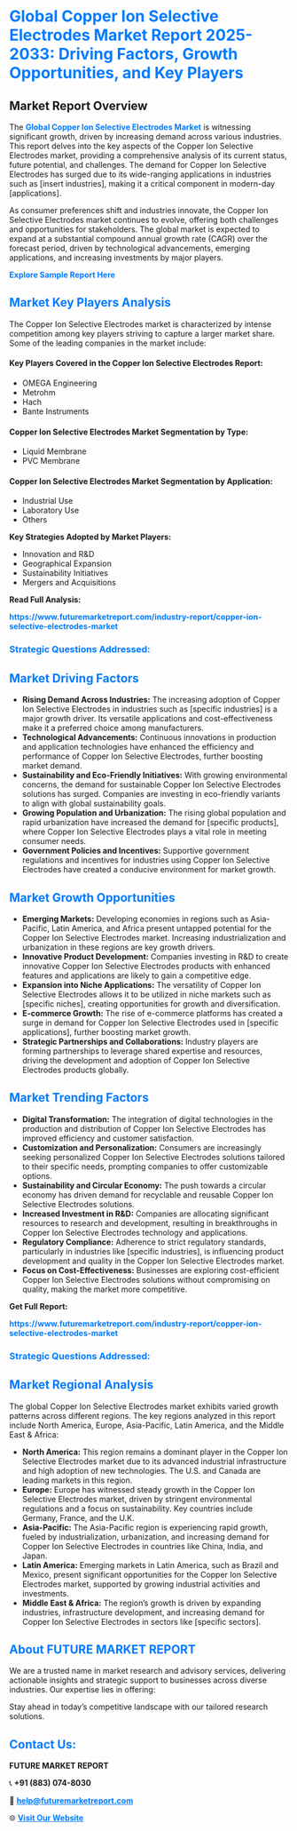 <h1 style="color: #007BFF;">Global Copper Ion Selective Electrodes Market Report 2025-2033: Driving Factors, Growth Opportunities, and Key Players</h1>

<section id="overview">
<h2>Market Report Overview</h2>
<p>The <a href="https://www.futuremarketreport.com/industry-report/copper-ion-selective-electrodes-market" style="color: #007BFF; text-decoration: none;"><strong>Global Copper Ion Selective Electrodes Market</strong></a> is witnessing significant growth, driven by increasing demand across various industries. This report delves into the key aspects of the Copper Ion Selective Electrodes market, providing a comprehensive analysis of its current status, future potential, and challenges. The demand for Copper Ion Selective Electrodes has surged due to its wide-ranging applications in industries such as [insert industries], making it a critical component in modern-day [applications].</p>
<p>As consumer preferences shift and industries innovate, the Copper Ion Selective Electrodes market continues to evolve, offering both challenges and opportunities for stakeholders. The global market is expected to expand at a substantial compound annual growth rate (CAGR) over the forecast period, driven by technological advancements, emerging applications, and increasing investments by major players.</p>
</section>

<section id="overview">
<p><a href="https://www.futuremarketreport.com/request-sample/reportId=81215" style="color: #007BFF; text-decoration: none;"><strong>Explore Sample Report Here</strong></a></p>
</section>

<section id="key-players">
<h2 style="color: #007BFF;">Market Key Players Analysis</h2>
<p>The Copper Ion Selective Electrodes market is characterized by intense competition among key players striving to capture a larger market share. Some of the leading companies in the market include:</p>
<h4>Key Players Covered in the Copper Ion Selective Electrodes Report:</h4>
<ul><li>OMEGA Engineering</li><li>Metrohm</li><li>Hach</li><li>Bante Instruments</li></ul>
<h4>Copper Ion Selective Electrodes Market Segmentation by Type:</h4>
<ul><li>Liquid Membrane</li><li>PVC Membrane</li></ul>

<h4>Copper Ion Selective Electrodes Market Segmentation by Application:</h4>
<ul><li>Industrial Use</li><li>Laboratory Use</li><li>Others</li></ul>
<p><strong>Key Strategies Adopted by Market Players:</strong></p>
<ul>
<li>Innovation and R&D</li>
<li>Geographical Expansion</li>
<li>Sustainability Initiatives</li>
<li>Mergers and Acquisitions</li>
</ul>
</section>

<section>
<p><strong>Read Full Analysis: </strong></p><a href="https://www.futuremarketreport.com/industry-report/copper-ion-selective-electrodes-market" style="color: #007BFF; text-decoration: none;"><strong>https://www.futuremarketreport.com/industry-report/copper-ion-selective-electrodes-market</strong></a>
<h3 style="color: #007BFF;">Strategic Questions Addressed:</h3>
</section>

<section id="driving-factors">
<h2 style="color: #007BFF;">Market Driving Factors</h2>
<ul>
<li><strong>Rising Demand Across Industries:</strong> The increasing adoption of Copper Ion Selective Electrodes in industries such as [specific industries] is a major growth driver. Its versatile applications and cost-effectiveness make it a preferred choice among manufacturers.</li>
<li><strong>Technological Advancements:</strong> Continuous innovations in production and application technologies have enhanced the efficiency and performance of Copper Ion Selective Electrodes, further boosting market demand.</li>
<li><strong>Sustainability and Eco-Friendly Initiatives:</strong> With growing environmental concerns, the demand for sustainable Copper Ion Selective Electrodes solutions has surged. Companies are investing in eco-friendly variants to align with global sustainability goals.</li>
<li><strong>Growing Population and Urbanization:</strong> The rising global population and rapid urbanization have increased the demand for [specific products], where Copper Ion Selective Electrodes plays a vital role in meeting consumer needs.</li>
<li><strong>Government Policies and Incentives:</strong> Supportive government regulations and incentives for industries using Copper Ion Selective Electrodes have created a conducive environment for market growth.</li>
</ul>
</section>

<section id="growth-opportunities">
<h2 style="color: #007BFF;">Market Growth Opportunities</h2>
<ul>
<li><strong>Emerging Markets:</strong> Developing economies in regions such as Asia-Pacific, Latin America, and Africa present untapped potential for the Copper Ion Selective Electrodes market. Increasing industrialization and urbanization in these regions are key growth drivers.</li>
<li><strong>Innovative Product Development:</strong> Companies investing in R&D to create innovative Copper Ion Selective Electrodes products with enhanced features and applications are likely to gain a competitive edge.</li>
<li><strong>Expansion into Niche Applications:</strong> The versatility of Copper Ion Selective Electrodes allows it to be utilized in niche markets such as [specific niches], creating opportunities for growth and diversification.</li>
<li><strong>E-commerce Growth:</strong> The rise of e-commerce platforms has created a surge in demand for Copper Ion Selective Electrodes used in [specific applications], further boosting market growth.</li>
<li><strong>Strategic Partnerships and Collaborations:</strong> Industry players are forming partnerships to leverage shared expertise and resources, driving the development and adoption of Copper Ion Selective Electrodes products globally.</li>
</ul>
</section>

<section id="trending-factors">
<h2 style="color: #007BFF;">Market Trending Factors</h2>
<ul>
<li><strong>Digital Transformation:</strong> The integration of digital technologies in the production and distribution of Copper Ion Selective Electrodes has improved efficiency and customer satisfaction.</li>
<li><strong>Customization and Personalization:</strong> Consumers are increasingly seeking personalized Copper Ion Selective Electrodes solutions tailored to their specific needs, prompting companies to offer customizable options.</li>
<li><strong>Sustainability and Circular Economy:</strong> The push towards a circular economy has driven demand for recyclable and reusable Copper Ion Selective Electrodes solutions.</li>
<li><strong>Increased Investment in R&D:</strong> Companies are allocating significant resources to research and development, resulting in breakthroughs in Copper Ion Selective Electrodes technology and applications.</li>
<li><strong>Regulatory Compliance:</strong> Adherence to strict regulatory standards, particularly in industries like [specific industries], is influencing product development and quality in the Copper Ion Selective Electrodes market.</li>
<li><strong>Focus on Cost-Effectiveness:</strong> Businesses are exploring cost-efficient Copper Ion Selective Electrodes solutions without compromising on quality, making the market more competitive.</li>
</ul>
</section>

<section>
<p><strong>Get Full Report: </strong></p><a href="https://www.futuremarketreport.com/industry-report/copper-ion-selective-electrodes-market" style="color: #007BFF; text-decoration: none;"><strong>https://www.futuremarketreport.com/industry-report/copper-ion-selective-electrodes-market</strong></a>
<h3 style="color: #007BFF;">Strategic Questions Addressed:</h3>
</section>


<section id="regional-analysis">
<h2 style="color: #007BFF;">Market Regional Analysis</h2>
<p>The global Copper Ion Selective Electrodes market exhibits varied growth patterns across different regions. The key regions analyzed in this report include North America, Europe, Asia-Pacific, Latin America, and the Middle East & Africa:</p>
<ul>
<li><strong>North America:</strong> This region remains a dominant player in the Copper Ion Selective Electrodes market due to its advanced industrial infrastructure and high adoption of new technologies. The U.S. and Canada are leading markets in this region.</li>
<li><strong>Europe:</strong> Europe has witnessed steady growth in the Copper Ion Selective Electrodes market, driven by stringent environmental regulations and a focus on sustainability. Key countries include Germany, France, and the U.K.</li>
<li><strong>Asia-Pacific:</strong> The Asia-Pacific region is experiencing rapid growth, fueled by industrialization, urbanization, and increasing demand for Copper Ion Selective Electrodes in countries like China, India, and Japan.</li>
<li><strong>Latin America:</strong> Emerging markets in Latin America, such as Brazil and Mexico, present significant opportunities for the Copper Ion Selective Electrodes market, supported by growing industrial activities and investments.</li>
<li><strong>Middle East & Africa:</strong> The region’s growth is driven by expanding industries, infrastructure development, and increasing demand for Copper Ion Selective Electrodes in sectors like [specific sectors].</li>
</ul>
</section>

<footer>
<h2 style="color: #007BFF;">About FUTURE MARKET REPORT</h2>
<p>We are a trusted name in market research and advisory services, delivering actionable insights and strategic support to businesses across diverse industries. Our expertise lies in offering:</p>

<p>Stay ahead in today’s competitive landscape with our tailored research solutions.</p>

<h2 style="color: #007BFF;">Contact Us:</h2>
<p><strong>FUTURE MARKET REPORT</strong></p>
<p>📞 <strong>+91 (883) 074-8030</strong></p>
<p>📧 <strong><a href="mailto:help@futuremarketreport.com" style="color: #007BFF;">help@futuremarketreport.com</a></strong></p>
<p>🌐 <strong><a href="https://www.futuremarketreport.com/" style="color: #007BFF;">Visit Our Website</a></strong></p>
</footer>